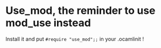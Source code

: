 # Use\_mod, the reminder to use mod\_use instead

Install it and put `#require "use_mod";;` in your .ocamlinit !
